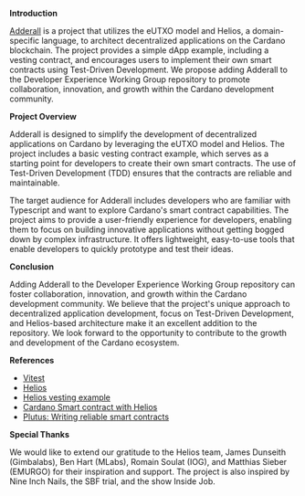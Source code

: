 **Introduction**

[Adderall](https://github.com/aleeusgr/potential-robot) is a project that utilizes the eUTXO model and Helios, a domain-specific language, to architect decentralized applications on the Cardano blockchain. The project provides a simple dApp example, including a vesting contract, and encourages users to implement their own smart contracts using Test-Driven Development. We propose adding Adderall to the Developer Experience Working Group repository to promote collaboration, innovation, and growth within the Cardano development community.

**Project Overview**

Adderall is designed to simplify the development of decentralized applications on Cardano by leveraging the eUTXO model and Helios. The project includes a basic vesting contract example, which serves as a starting point for developers to create their own smart contracts. The use of Test-Driven Development (TDD) ensures that the contracts are reliable and maintainable.

The target audience for Adderall includes developers who are familiar with Typescript and want to explore Cardano's smart contract capabilities. The project aims to provide a user-friendly experience for developers, enabling them to focus on building innovative applications without getting bogged down by complex infrastructure. It offers lightweight, easy-to-use tools that enable developers to quickly prototype and test their ideas.

**Conclusion**

Adding Adderall to the Developer Experience Working Group repository can foster collaboration, innovation, and growth within the Cardano development community. We believe that the project's unique approach to decentralized application development, focus on Test-Driven Development, and Helios-based architecture make it an excellent addition to the repository. We look forward to the opportunity to contribute to the growth and development of the Cardano ecosystem.

**References**

* [Vitest](https://vitest.dev/)
* [Helios](https://github.com/Hyperion-BT/helios)
* [Helios vesting example](https://github.com/lley154/helios-examples/tree/main/vesting)
* [Cardano Smart contract with Helios](https://github.com/lley154/helios-examples/blob/main/docs/Cardano%20Smart%20Contracts%20with%20Helios.pdf)
* [Plutus: Writing reliable smart contracts](https://leanpub.com/plutus-smart-contracts)

**Special Thanks**

We would like to extend our gratitude to the Helios team, James Dunseith (Gimbalabs), Ben Hart (MLabs), Romain Soulat (IOG), and Matthias Sieber (EMURGO) for their inspiration and support. The project is also inspired by Nine Inch Nails, the SBF trial, and the show Inside Job.
